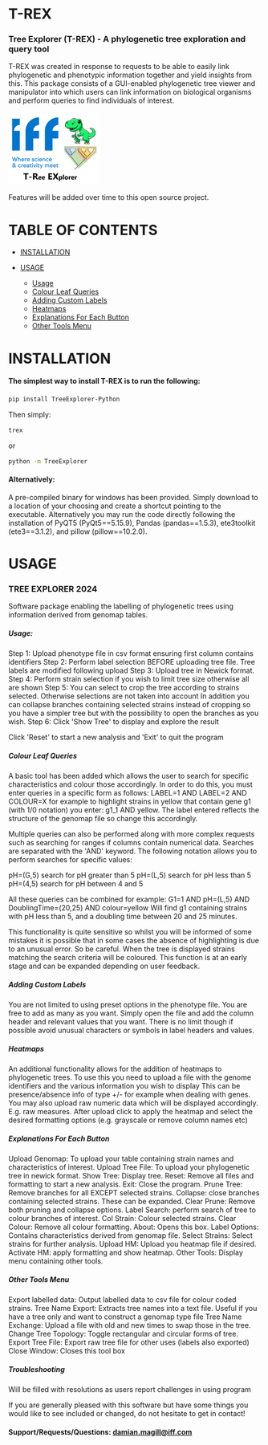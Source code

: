 # T-REX     
            
### Tree Explorer (T-REX) - A phylogenetic tree exploration and query tool

T-REX was created in response to requests to be able to easily link phylogenetic and phenotypic information together and yield insights from this. 
This package consists of a GUI-enabled phylogenetic tree viewer and manipulator into which users can link information on biological organisms
and perform queries to find individuals of interest.

![TREX logo](https://raw.githubusercontent.com/DamianJM/T-REX/main/img/repo_logo.png)

Features will be added over time to this open source project.

# TABLE OF CONTENTS

- [INSTALLATION](#INSTALLATION)
 
- [USAGE](#USAGE)
    - [Usage](#Usage)
    - [Colour Leaf Queries](#Colour-Leaf-Queries)
    - [Adding Custom Labels](#Adding-Custom-Labels)
    - [Heatmaps](#Heatmaps)
    - [Explanations For Each Button](#Explanations-For-Each-Button)
    - [Other Tools Menu](#Other-Tools-Menu)


# INSTALLATION

#### The simplest way to install T-REX is to run the following:

```bash
pip install TreeExplorer-Python
```

Then simply:

```bash
trex
```
or

```bash
python -m TreeExplorer
```

#### Alternatively:

A pre-compiled binary for windows has been provided. Simply download to a location of your choosing and create a shortcut pointing to the executable. Alternatively you may run the code directly following the installation of PyQT5 (PyQt5==5.15.9), Pandas (pandas==1.5.3), ete3toolkit (ete3==3.1.2), and pillow (pillow==10.2.0).

# USAGE

### TREE EXPLORER 2024

Software package enabling the labelling of phylogenetic trees
using information derived from genomap tables.

##### Usage:

Step 1: Upload phenotype file in csv format ensuring first column contains identifiers
Step 2: Perform label selection BEFORE uploading tree file. Tree labels are modified following upload
Step 3: Upload tree in Newick format.
Step 4: Perform strain selection if you wish to limit tree size otherwise all are shown
Step 5: You can select to crop the tree according to strains selected. Otherwise selections are not taken into account
In addition you can collapse branches containing selected strains instead of cropping so you have a simpler tree but with the possibility to open the branches as you wish.
Step 6: Click 'Show Tree' to display and explore the result

Click 'Reset' to start a new analysis and 'Exit' to quit the program

##### Colour Leaf Queries

A basic tool has been added which allows the user to search for specific characteristics and colour those accordingly.
In order to do this, you must enter queries in a specific form as follows: LABEL=1 AND LABEL=2 AND COLOUR=X
for example to highlight strains in yellow that contain gene g1 (with 1/0 notation) you enter: g1_1 AND yellow.
The label entered reflects the structure of the genomap file so change this accordingly.

Multiple queries can also be performed along with more complex requests such as searching for ranges if columns contain numerical data.
Searches are separated with the 'AND' keyword. The following notation allows you to perform searches for specific values:

pH=(G,5) search for pH greater than 5
pH=(L,5) search for pH less than 5
pH=(4,5) search for pH between 4 and 5

All these queries can be combined for example: 
G1=1 AND pH=(L,5) AND DoublingTime=(20,25) AND colour=yellow
Will find g1 containing strains with pH less than 5, and a doubling time between 20 and 25 minutes.

This functionality is quite sensitive so whilst you will be informed of some mistakes it is possible that in some cases the absence of highlighting is due to an unusual error. So be careful.
When the tree is displayed strains matching the search criteria will be coloured. This function is at an early stage and can be expanded depending on user feedback.


##### Adding Custom Labels

You are not limited to using preset options in the phenotype file. You are free to add as many as you want. Simply open the file and add the column header and relevant values that you want.
There is no limit though if possible avoid unusual characters or symbols in label headers and values.

##### Heatmaps

An additional functionality allows for the addition of heatmaps to phylogenetic trees.
To use this you need to upload a file with the genome identifiers and the various information you wish to display
This can be presence/absence info of type +/- for example when dealing with genes.
You may also upload raw numeric data which will be displayed accordingly. E.g. raw measures.
After upload click to apply the heatmap and select the desired formatting options (e.g. grayscale or remove column names etc)

##### Explanations For Each Button

Upload Genomap: To upload your table containing strain names and characteristics of interest.
Upload Tree File: To upload your phylogenetic tree in newick format.
Show Tree: Display tree.
Reset: Remove all files and formatting to start a new analysis.
Exit: Close the program.
Prune Tree: Remove branches for all EXCEPT selected strains.
Collapse: close branches containing selected strains. These can be expanded.
Clear Prune: Remove both pruning and collapse options.
Label Search: perform search of tree to colour branches of interest.
Col Strain: Colour selected strains.
Clear Colour: Remove all colour formatting.
About: Opens this box.
Label Options: Contains characteristics derived from genomap file.
Select Strains: Select strains for further analysis.
Upload HM: Upload you heatmap file if desired.
Activate HM: apply formatting and show heatmap.
Other Tools: Display menu containing other tools.

##### Other Tools Menu

Export labelled data: Output labelled data to csv file for colour coded strains.
Tree Name Export: Extracts tree names into a text file. Useful if you have a tree only and want to construct a genomap type file
Tree Name Exchange: Upload a file with old and new times to swap those in the tree.
Change Tree Topology: Toggle rectangular and circular forms of tree.
Export Tree File: Export raw tree file for other uses (labels also exported)
Close Window: Closes this tool box

##### Troubleshooting

Will be filled with resolutions as users report challenges in using program

If you are generally pleased with this software but have some things you would like
to see included or changed, do not hesitate to get in contact!

#### Support/Requests/Questions: damian.magill@iff.com

